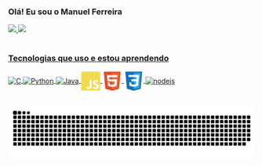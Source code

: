 ### Olá! Eu sou o Manuel Ferreira
<link rel="stylesheet" href="https://cdn.jsdelivr.net/gh/devicons/devicon@v2.15.1/devicon.min.css">

<div align="left">
    <a href="https://github.com/ManuelFerreira90"> 
    <img height="150em" src="https://github-readme-stats.vercel.app/api?username=ManuelFerreira90&theme=aura_dark&show_icons=true"/>
    <img height="150em" src="https://github-readme-stats.vercel.app/api/top-langs/?username=ManuelFerreira90&theme=aura_dark&&layout=compact"/>
</div>


    

<div align="left"><br>
  <h3>Tecnologias que uso e estou aprendendo</h3>
  <img align="center" alt="C" height="40" width="40" src="https://cdn.jsdelivr.net/gh/devicons/devicon/icons/c/c-original.svg">
  <img align="center" alt="Python" height="40" width="40" src="https://cdn.jsdelivr.net/gh/devicons/devicon/icons/python/python-original.svg">
  <img align="center" alt="Java" height="40" width="40" src="https://cdn.jsdelivr.net/gh/devicons/devicon/icons/java/java-original.svg">
  <img align="center" alt="Js" height="40" width="40" src="https://raw.githubusercontent.com/devicons/devicon/master/icons/javascript/javascript-plain.svg">
  <img align="center" alt="HTML" height="40" width="40" src="https://raw.githubusercontent.com/devicons/devicon/master/icons/html5/html5-original.svg">
  <img align="center" alt="CSS" height="40" width="40" src="https://raw.githubusercontent.com/devicons/devicon/master/icons/css3/css3-original.svg">
  <img align="center" alt="nodejs" height="40" width="40" src="https://cdn.worldvectorlogo.com/logos/nodejs-icon.svg">

</div><br>

![Snake animation](https://github.com/ManuelFerreira90/ManuelFerreira90/blob/output/github-contribution-grid-snake.svg)

